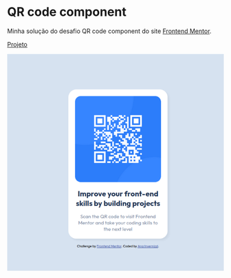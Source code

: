 # QR code component
Minha solução do desafio QR code component do site <a href="https://www.frontendmentor.io/challenges/qr-code-component-iux_sIO_H">Frontend Mentor</a>. <p><a href="https://ana-cassia-invernizzi.github.io/qr-code-component-main"/>Projeto</a></p>


<img src="Captura de tela de 2023-09-27 16-21-03.png" />



